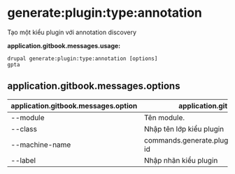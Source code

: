 # generate:plugin:type:annotation
Tạo một kiểu plugin với annotation discovery

**application.gitbook.messages.usage:**
```
drupal generate:plugin:type:annotation [options]
gpta
```

## application.gitbook.messages.options
application.gitbook.messages.option | application.gitbook.messages.details
-------|-------------
--module | Tên module.
--class | Nhập tên lớp kiểu plugin
--machine-name | commands.generate.plugin.type.annotation.options.plugin-id
--label | Nhập nhãn kiểu plugin
